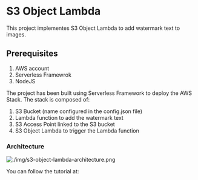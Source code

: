# S3 Object Lambda

This project implementes S3 Object Lambda to add watermark text to images.

## Prerequisites

1. AWS account
2. Serverless Framewrok
3. NodeJS

The project has been built using Serverless Framework to deploy the AWS Stack. The stack is composed of:

1. S3 Bucket (name configured in the config.json file)
2. Lambda function to add the watermark text
3. S3 Access Point linked to the S3 bucket
3. S3 Object Lambda to trigger the Lambda function

### Architecture

![./img/s3-object-lambda-architecture.png]()

You can follow the tutorial at: 